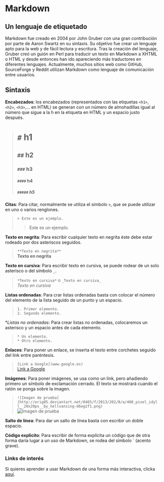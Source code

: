 # Markdown
## Un lenguaje de etiquetado

Markdown fue creado en 2004 por John Gruber con una gran contribución por parte 
de Aaron Swartz en su sintaxis. Su objetivo fue crear un lenguaje apto para la 
web y de fácil lectura y escritura. 
Tras la creación del lenguaje, Gruber creó un guión en Perl para traducir un texto
en Markdown a XHTML o HTML y desde entonces han ido apareciendo más traductores
en diferentes lenguajes.
Actualmente, muchos sitios web como GitHub, SourceForge y Reddit utilizan Markdown
como lenguaje de comunicación entre usuarios.

## Sintaxis

**Encabezados**: los encabezados (representados con las etiquetas `<h1>`, `<h2>`, `<h3>`,... en HTML)
se generan con un número de almohadillas igual al número que sigue a la h en la etiqueta en HTML y un
espacio justo después.  
> # `#` h1  
> ## `##` h2  
> ### `###` h3  
> #### `####` h4  
> ##### `#####` h5  

**Citas**: Para citar, normalmente se utiliza el símbolo `>`, que se puede utilizar
en uno o varios renglones.

> `> Este es un ejemplo.`
> > Este es un ejemplo.

**Texto en negrita**: Para escribir cualquier texto en negrita éste debe estar 
rodeado por dos asteriscos seguidos.

> `**Texto en negrita**`  
> **Texto en negrita**

**Texto en cursiva**: Para escribir texto en cursiva, se puede rodear de un solo
asterisco o del símbolo `_`.

> `*Texto en cursiva*` o `_Texto en cursiva_`  
> _Texto en cursiva_
  
**Listas ordenadas**: Para crar listas ordenadas basta con colocar el número del
elemento de la lista seguido de un punto y un espacio.

> `1. Primer elemento.`  
> `2. Segundo elemento.`

**Listas no ordenadas*: Para crear listas no ordenadas, colocaremos un asterisco 
y un espacio antes de cada elemento.

> `* Un elemento.`  
> `* Otro elemento.`

**Enlaces**: Para poner un enlace, se inserta el texto entre corchetes seguido
del link entre paréntesis.

> `[Link a Google](www.google.es)`  
> [Link a Google](www.google.es)

**Imágenes**: Para poner imágenes, se usa como un link, pero añadiendo primero
un símbolo de exclamación cerrado. El texto se mostrará cuando el ratón se ponga
sobre la imagen.

> `![Imagen de prueba](http://orig05.deviantart.net/0465/f/2013/202/8/a/400_pixel_idyll__20x20px__by_hellvansing-d6eg2f1.png)`  
> ![Imagen de prueba](http://orig05.deviantart.net/0465/f/2013/202/8/a/400_pixel_idyll__20x20px__by_hellvansing-d6eg2f1.png)

**Salto de línea**: Para dar un salto de línea basta con escribir un doble espacio.

**Código explícito**: Para escribir de forma explícita un código que de otra forma
daría lugar a un uso de Markdown, se rodea del símbolo ` (acento grave).

### Links de interés
Si quieres aprender a usar Markdown de una forma más interactiva, clicka 
[aquí](http://www.markdowntutorial.com/).